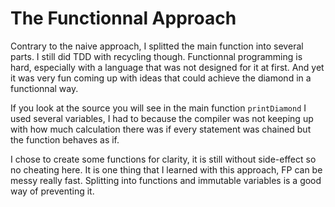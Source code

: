 # The Functionnal Approach

Contrary to the naive approach, I splitted the main function into several parts. I still did TDD with recycling though. Functionnal programming is hard, especially with a language that was not designed for it at first. And yet it was very fun coming up with ideas that could achieve the diamond in a functionnal way.

If you look at the source you will see in the main function `printDiamond` I used several variables, I had to because the compiler was not keeping up with how much calculation there was if every statement was chained but the function behaves as if.

I chose to create some functions for clarity, it is still without side-effect so no cheating here. It is one thing that I learned with this approach, FP can be messy really fast. Splitting into functions and immutable variables is a good way of preventing it.
